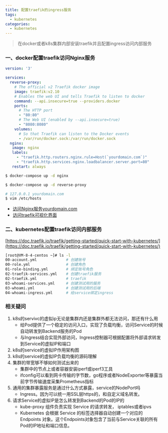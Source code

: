 ```yaml
---
title: 配置traefik的ingress服务
tags:
  - kubernetes
categories:
  - kubernetes
---
```


> 在docker或者k8s集群内部安装traefik并且配置ingress访问内部服务

### 一、docker配置traefik访问Nginx服务

```yml
version: '3'

services:
  reverse-proxy:
    # The official v2 Traefik docker image
    image: traefik:v2.10
    # Enables the web UI and tells Traefik to listen to docker
    command: --api.insecure=true --providers.docker
    ports:
      # The HTTP port
      - "80:80"
      # The Web UI (enabled by --api.insecure=true)
      - "8080:8080"
    volumes:
      # So that Traefik can listen to the Docker events
      - /var/run/docker.sock:/var/run/docker.sock
  nginx:
   image: nginx
   labels:
     - "traefik.http.routers.nginx.rule=Host(`yourdomain.com`)"
     - "traefik.http.services.nginx.loadbalancer.server.port=80"
   restart: always
```

```bash
$ docker-compose up -d nginx

$ docker-compose up -d reverse-proxy
```

```bash
# 127.0.0.1 yourdomain.com
$ vim /etc/hosts
```

- [访问Nginx服务yourdomain.com](yourdomain.com)
- [访问traefik可视化界面](http://127.0.0.1:8080/dashboard/#/)


### 二、kubernetes配置traefik访问内部服务

[https://doc.traefik.io/traefik/getting-started/quick-start-with-kubernetes/](https://doc.traefik.io/traefik/getting-started/quick-start-with-kubernetes/)

```bash
[root@VM-8-4-centos ~]# ls -l
00-account.yml             # 创建账号
00-role.yml                # 创建角色
01-role-binding.yml        # 绑定账号角色
02-traefik-services.yml    # 创建traefik服务
02-traefik.yml             # traefik
03-whoami-services.yml     # 创建测试用的服务
03-whoami.yml              # 创建测试用的后端
04-whoami-ingress.yml      # 给service绑定ingress
```

### 相关疑问

1. k8s的servivc的虚拟ip无论是集群内还是集群外都无法访问，那还有什么用
    - 给Pod提供了一个稳定的访问入口，实现了负载均衡，访问Service的时候自动转发到Backend服务的Pod
    - 与Ingress结合实现外部访问，Ingress控制器可根据配置将外部请求转发到Service的虚拟IP和端口
2. k8s的service的虚拟IP作用架构图
3. k8s的service的虚拟IP负载均衡的源码理解
4. 集群的带宽够不够如何测试出来的
    - 集群中的节点上或者容器安装iperf或iperf3工具
    - ifconfig可以看到网卡传输的字节数，go程序或者NodeExporter等暴露当前字节传输速度采集Prometheus指标
5. 通用的集群暴露服务是通过什么方式暴露，service的NodePort吗
    - Ingress。因为可以统一用SSL层https的，和自定义域名转发。
6. 请求Service的虚拟IP是怎么转发到Backend的Pod的IP的
    - kube-proxy 组件负责实现 Service 的请求转发， iptables或者ipvs
    - Kubernetes 会根据 Service 的标签选择器自动创建一个对应的 Endpoints 对象。这个Endpoints对象包含了当前与Service关联的所有Pod的IP地址和端口信息。